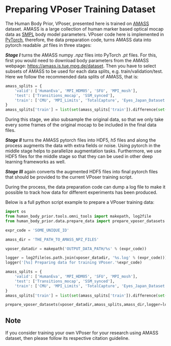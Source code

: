 # Preparing VPoser Training Dataset
The Human Body Prior, VPoser, presented here is trained on  [AMASS](https://amass.is.tue.mpg.de/) dataset. 
AMASS is a large collection of human marker based optical mocap data as [SMPL](http://smpl.is.tue.mpg.de/) body model parameters.
VPoser code here is implemented in [PyTorch](https://pytorch.org/), therefore, the data preparation code, 
turns AMASS data into pytorch readable *.pt* files in three stages:

***Stage I*** turns the AMASS numpy *.npz* files into PyTorch *.pt* files. 
For this, first you would need to download body parameters from the AMASS webpage: https://amass.is.tue.mpg.de/dataset.
Then you have to select subsets of AMASS to be used for each data splits, e.g. train/validation/test. 
Here we follow the recommended data splits of AMASS, that is:

```python
amass_splits = {
    'valid': ['HumanEva', 'MPI_HDM05', 'SFU', 'MPI_mosh'],
    'test': ['Transitions_mocap', 'SSM_synced'],
    'train': ['CMU', 'MPI_Limits', 'TotalCapture', 'Eyes_Japan_Dataset', 'KIT', 'BML', 'EKUT', 'TCD_handMocap', 'ACCAD']
}
amass_splits['train'] = list(set(amass_splits['train']).difference(set(amass_splits['test'] + amass_splits['valid'])))
```

During this stage, we also subsample the original data, so that we only take every some frames of the original mocap
to be included in the final data files. 
 
***Stage II*** turns the AMASS pytorch files into HDF5, *h5* files and along the process augments the data with extra fields or noise. 
Using pytorch in the middle stage helps to parallelize augmentation tasks. 
Furthermore, we use HDF5 files for the middle stage so that they can be used in other deep learning frameworks as well.

***Stage III*** again converts the augmented HDF5 files into final pytorch files that should be provided to the current VPoser training script.

During the process, the data preparation code can dump a log file to make it possible to track how data for different
experiments has been produced.

Below is a full python script example to prepare a VPoser training data:

```python
import os
from human_body_prior.tools.omni_tools import makepath, log2file
from human_body_prior.data.prepare_data import prepare_vposer_datasets

expr_code = 'SOME_UNIQUE_ID'

amass_dir = 'THE_PATH_TO_AMASS_NPZ_FILES'

vposer_datadir = makepath('OUTPUT_DATA_PATH/%s' % (expr_code))

logger = log2file(os.path.join(vposer_datadir, '%s.log' % (expr_code)))
logger('[%s] Preparing data for training VPoser.'%expr_code)

amass_splits = {
    'valid': ['HumanEva', 'MPI_HDM05', 'SFU', 'MPI_mosh'],
    'test': ['Transitions_mocap', 'SSM_synced'],
    'train': ['CMU', 'MPI_Limits', 'TotalCapture', 'Eyes_Japan_Dataset', 'KIT', 'BML', 'EKUT', 'TCD_handMocap', 'ACCAD']
}
amass_splits['train'] = list(set(amass_splits['train']).difference(set(amass_splits['test'] + amass_splits['valid'])))

prepare_vposer_datasets(vposer_datadir,amass_splits,amass_dir,logger=logger)
```

## Note
If you consider training your own VPoser for your research using AMASS dataset, then please follow its respective citation guideline. 